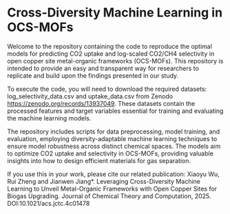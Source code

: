 # Cross-Diversity Machine Learning in OCS-MOFs

Welcome to the repository containing the code to reproduce the optimal models for predicting CO2 uptake and log-scaled CO2/CH4 selectivity in open copper site metal-organic frameworks (OCS-MOFs). This repository is intended to provide an easy and transparent way for researchers to replicate and build upon the findings presented in our study.

To execute the code, you will need to download the required datasets: log_selectivity_data.csv and uptake_data.csv from Zenodo https://zenodo.org/records/13937049. These datasets contain the processed features and target variables essential for training and evaluating the machine learning models.

The repository includes scripts for data preprocessing, model training, and evaluation, employing diversity-adaptable machine learning techniques to ensure model robustness across distinct chemical spaces. The models aim to optimize CO2 uptake and selectivity in OCS-MOFs, providing valuable insights into how to design efficient materials for gas separation.

If you use this in your work, please cite our related publication: Xiaoyu Wu, Rui Zheng and Jianwen Jiang*.	Leveraging Cross-Diversity Machine Learning to Unveil Metal-Organic Frameworks with Open Copper Sites for Biogas Upgrading. Journal of Chemical Theory and Computation, 2025. DOI:10.1021/acs.jctc.4c01478
